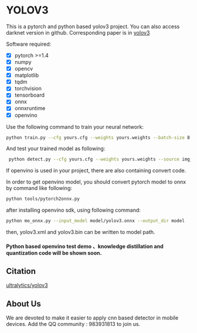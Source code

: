 # YOLOV3
This is a pytorch and python based yolov3 project. You can also access darknet version in github. Corresponding paper is in [yolov3](https://pjreddie.com/media/files/papers/YOLOv3.pdf)

Software required:
- [x] pytorch >=1.4
- [x] numpy
- [x] opencv
- [x] matplotlib
- [x] tqdm
- [x] torchvision
- [x] tensorboard
- [x] onnx
- [x] onnxruntime
- [x] openvino

Use the following command to train your neural network:

```bash
python train.py --cfg yours.cfg --weights yours.weights --batch-size 8 --epoch 50 --devices 0,1
```

And test your trained model as following:

```bash
 python detect.py --cfg yours.cfg --weights yours.weights --source img_path
```

If openvino is used in your project, there  are also containing convert code.

In order to get openvino model, you should convert pytorch model to onnx  by command like following:

```bash
python tools/pytorch2onnx.py
```

after installing  openvino sdk, using following command:

```bash
python mo_onnx.py --input_model model/yolov3.onnx --output_dir model
```

then,  yolov3.xml and yolov3.bin can be written to model path.

#### Python based openvino test demo 、knowledge distillation and quantization code will be shown soon.

## Citation

[ultralytics/yolov3](https://github.com/ultralytics/yolov3)

## About Us

We are devoted to  make it easier to apply cnn based detector in mobile devices. Add the QQ community :  983931813 to join us.

